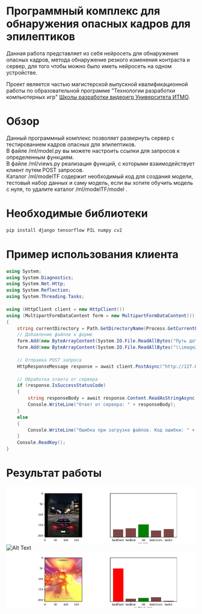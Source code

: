 # Программный комплекс для обнаружения опасных кадров для эпилептиков
Данная работа представляет из себя нейросеть для обнаружения опасных кадров, метода обнаружение резкого изменения контраста и сервер, для того чтобы можно было иметь нейросеть на одном устройстве. 

Проект является частью магистерской выпускной квалификационной работы по образовательной программе "Технологии разработки компьютерных игр" [Школы разработки видеоигр Университета ИТМО](https://itmo.games/).
# Обзор
Данный программный комплекс позволяет развернуть сервер с тестированием кадров опасных для эпилептиков.  
В файле /ml/model.py вы можете настроить ссылки для запросов к определенным функциям.  
В файле /ml/views.py реализация функций, с которыми взаимодействует клиент путем POST запросов.  
Каталог /ml/modelTF содержит необходимый код для создания модели, тестовый набор данных и саму модель, если вы хотите обучить модель с нуля, то удалите каталог /ml/modelTF/model .  
# Необходимые библиотеки
```bash
pip install django tensorflow PIL numpy cv2 
```
# Пример использования клиента
```c#
using System;
using System.Diagnostics;
using System.Net.Http;
using System.Reflection;
using System.Threading.Tasks;

using (HttpClient client = new HttpClient())
using (MultipartFormDataContent form = new MultipartFormDataContent())
{
    string currentDirectory = Path.GetDirectoryName(Process.GetCurrentProcess().MainModule.FileName);
    // Добавление файлов к форме
    form.Add(new ByteArrayContent(System.IO.File.ReadAllBytes("Путь до\\image1.jpg")), "image1", "image1.jpg");
    form.Add(new ByteArrayContent(System.IO.File.ReadAllBytes("\\image2.jpg")), "image2", "image2.jpg");

    // Отправка POST запроса
    HttpResponseMessage response = await client.PostAsync("http://127.0.0.1/test/", form);

    // Обработка ответа от сервера
    if (response.IsSuccessStatusCode)
    {
        string responseBody = await response.Content.ReadAsStringAsync();
        Console.WriteLine("Ответ от сервера: " + responseBody);
    }
    else
    {
        Console.WriteLine("Ошибка при загрузке файлов. Код ошибки: " + response.StatusCode);
    }
    Console.ReadKey();
}
```
# Результат работы
![Alt Text](https://github.com/SelfShrimp/EpilepsyTester/blob/main/ml/modelTF/res/1.gif)
![Alt Text](https://github.com/SelfShrimp/EpilepsyTester/blob/main/ml/modelTF/res/2.gif)
![Alt Text](https://github.com/SelfShrimp/EpilepsyTester/blob/main/ml/modelTF/res/3.gif)
